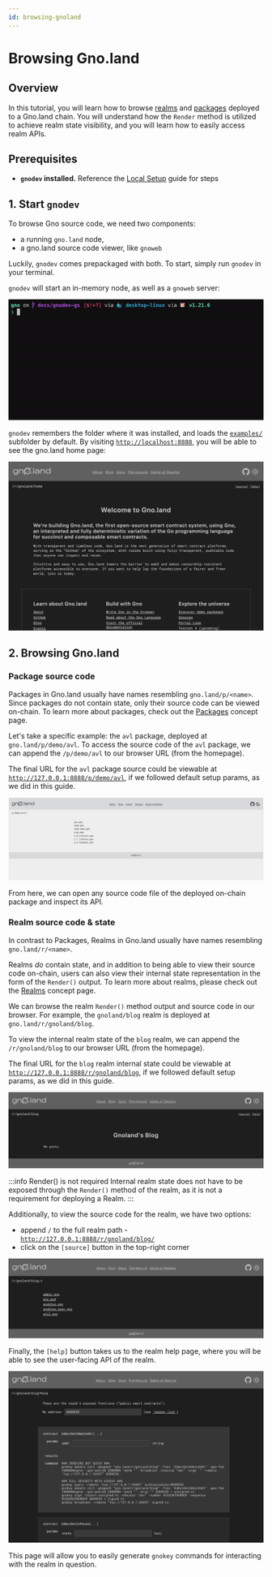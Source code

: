 ```yaml
---
id: browsing-gnoland
---
```


# Browsing Gno.land

## Overview
In this tutorial, you will learn how to browse [realms](../../concepts/realms.md)
and [packages](../../concepts/packages.md) deployed to a Gno.land chain. 
You will understand how the `Render` method is utilized to achieve realm state
visibility, and you will learn how to easily access realm APIs.

## Prerequisites
- **`gnodev` installed.** Reference the 
[Local Setup](installation.md#3-installing-other-gno-tools) guide for steps

## 1. Start `gnodev`
To browse Gno source code, we need two components:
- a running `gno.land` node,
- a gno.land source code viewer, like `gnoweb`

Luckily, `gnodev` comes prepackaged with both. To start, simply run `gnodev` in
your terminal.

`gnodev` will start an in-memory node, as well as a `gnoweb` server:

![gnodev](../../assets/getting-started/local-setup/browsing-gno-source-code/gnodev.gif)

`gnodev` remembers the folder where it was installed, and loads the
[`examples/`](https://github.com/gnolang/gno/tree/master/examples) subfolder by default. By visiting 
[`http://localhost:8888`](http://localhost:8888), you will be able to see the
gno.land home page:

![homepage](../../assets/getting-started/local-setup/browsing-gno-source-code/gnoland-homepage.png)

## 2. Browsing Gno.land

### Package source code
Packages in Gno.land usually have names resembling `gno.land/p/<name>`. Since 
packages do not contain state, only their source code can be viewed on-chain. To
learn more about packages, check out the [Packages](../../concepts/packages.md) 
concept page.

Let's take a specific example: the `avl` package, deployed at `gno.land/p/demo/avl`. 
To access the source code of the `avl` package, we can append the `/p/demo/avl`
to our browser URL (from the homepage).

The final URL for the `avl` package source could be viewable at 
[`http://127.0.0.1:8888/p/demo/avl`](http://127.0.0.1:8888/p/demo/avl),
if we followed default setup params, as we did in this guide.

![gnoweb avl](../../assets/getting-started/local-setup/browsing-gno-source-code/gnoweb-avl.png)

From here, we can open any source code file of the deployed on-chain package
and inspect its API.

### Realm source code & state
In contrast to Packages, Realms in Gno.land usually have names resembling
`gno.land/r/<name>`.

Realms _do_ contain state, and in addition to being able to view their source 
code on-chain, users can also view their internal state representation in the 
form of the `Render()` output. To learn more about realms, please check out the
[Realms](../../concepts/realms.md) concept page.

We can browse the realm `Render()` method output and source code in our browser.
For example, the `gnoland/blog` realm is deployed at `gno.land/r/gnoland/blog`.

To view the internal realm state of the `blog` realm, we can append the
`/r/gnoland/blog` to our browser URL (from the homepage).

The final URL for the `blog` realm internal state could be viewable at
[`http://127.0.0.1:8888/r/gnoland/blog`](http://127.0.0.1:8888/r/gnoland/blog),
if we followed default setup params, as we did in this guide.

![blog_render](../../assets/getting-started/local-setup/browsing-gno-source-code/blog_render.png)

:::info Render() is not required
Internal realm state does not have to be exposed through the `Render()` method
of the realm, as it is not a requirement for deploying a Realm.
:::

Additionally, to view the source code for the realm, we have two options:
- append `/` to the full realm path - [`http://127.0.0.1:8888/r/gnoland/blog/`](http://127.0.0.1:8888/r/gnoland/blog/)
- click on the `[source]` button in the top-right corner

![blog_source](../../assets/getting-started/local-setup/browsing-gno-source-code/blog_source.png)

Finally, the `[help]` button takes us to the realm help page, where you will
be able to see the user-facing API of the realm. 

![blog_help](../../assets/getting-started/local-setup/browsing-gno-source-code/blog_help.png)

This page will allow you to easily generate `gnokey` commands for interacting 
with the realm in question. 
